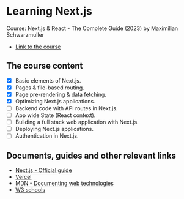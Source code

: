 # Learning Next.js

Course: Next.js & React - The Complete Guide (2023) by Maximilian Schwarzmuller

- [Link to the course](https://www.udemy.com/course/nextjs-react-the-complete-guide/?kw=Next.js&src=sac)

## The course content

- [x] Basic elements of Next.js.
- [x] Pages & file-based routing.
- [x] Page pre-rendering & data fetching.
- [x] Optimizing Next.js applications.
- [ ] Backend code with API routes in Next.js.
- [ ] App wide State (React context).
- [ ] Building a full stack web application with Next.js.
- [ ] Deploying Next.js applications.
- [ ] Authentication in Next.js.

## Documents, guides and other relevant links

- [Next.js - Official guide](https://nextjs.org/docs)
- [Vercel](https://vercel.com/)
- [MDN - Documenting web technologies](https://developer.mozilla.org/en-US/)
- [W3 schools](https://www.w3schools.com/)
